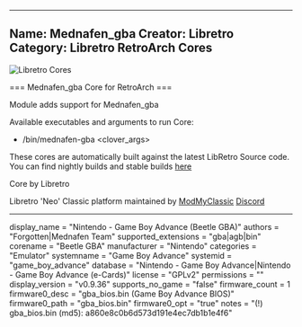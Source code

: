 -----------------------
Name: Mednafen_gba
Creator: Libretro
Category: Libretro RetroArch Cores
-----------------------
![Libretro Cores](https://modmyclassic.com/wp-content/uploads/2020/06/LibRetroNeoCoresSmall.png)

=== Mednafen_gba Core for RetroArch ===

Module adds support for Mednafen_gba

Available executables and arguments to run Core:
- /bin/mednafen-gba <rom> <clover_args>

These cores are automatically built against the latest LibRetro Source code. You can find nightly builds and stable builds [here](https://modmyclassic.com/hmodcores)

Core by Libretro

Libretro 'Neo' Classic platform maintained by [ModMyClassic](https://modmyclassic.com) [Discord](https://modmyclassic.com/discord)

-----------------------

display_name = "Nintendo - Game Boy Advance (Beetle GBA)"
authors = "Forgotten|Mednafen Team"
supported_extensions = "gba|agb|bin"
corename = "Beetle GBA"
manufacturer = "Nintendo"
categories = "Emulator"
systemname = "Game Boy Advance"
systemid = "game_boy_advance"
database = "Nintendo - Game Boy Advance|Nintendo - Game Boy Advance (e-Cards)"
license = "GPLv2"
permissions = ""
display_version = "v0.9.36"
supports_no_game = "false"
firmware_count = 1
firmware0_desc = "gba_bios.bin (Game Boy Advance BIOS)"
firmware0_path = "gba_bios.bin"
firmware0_opt = "true"
notes = "(!) gba_bios.bin (md5): a860e8c0b6d573d191e4ec7db1b1e4f6"
